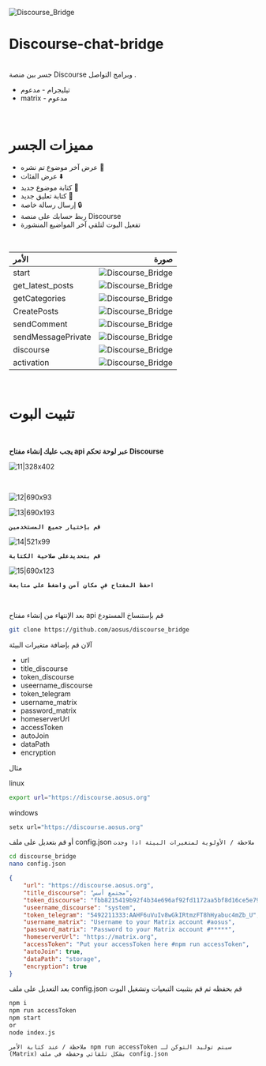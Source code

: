 ![Discourse_Bridge](/README/Discourse_Bridge.png)


# Discourse-chat-bridge
<br>
جسر بين منصة Discourse وبرامج التواصل .

- تيليجرام - مدعوم
- matrix - مدعوم

<br>

# مميزات الجسر

- عرض آخر موضوع تم نشره 📄
- عرض الفئات ⬇️
- كتابة موضوع جديد 📝
- كتابة تعليق جديد 💬
- إرسال رسالة خاصة 🔒
- ربط حسابك على منصة Discourse 
- تفعيل البوت لتلقي آخر المواضيع المنشورة

<br>


|  الأمر  | صورة|
|:--------------|-----------------:|
|start | ![Discourse_Bridge](/README/16.jpg) |
|get_latest_posts | ![Discourse_Bridge](/README/6.jpg) |
|getCategories | ![Discourse_Bridge](/README/3.jpg) |
|CreatePosts | ![Discourse_Bridge](/README/2.jpg) |
|sendComment | ![Discourse_Bridge](/README/5.jpg) |
|sendMessagePrivate | ![Discourse_Bridge](/README/4.jpg) |
|discourse | ![Discourse_Bridge](/README/1.jpg) |
|activation | ![Discourse_Bridge](/README/7.jpg) |

<br>

# تثبيت البوت 

<br>

**يجب عليك إنشاء مفتاح  api عبر لوحة تحكم Discourse**

![11|328x402](/README/11.png)

<br>

![12|690x93](/README/12.png)

![13|690x193](/README/13.png)


**`قم بإختيار جميع المستخدمين`**

![14|521x99](/README/14.png)

**`قم بتحديدعلى صلاحية الكتابة`** 

![15|690x123](/README/15.png)

**`احفظ المفتاح في مكان آمن واضغط على متابعة`** 

<br>

بعد الإنتهاء من إنشاء مفتاح api قم بإستنساخ المستودع 

```bash
git clone https://github.com/aosus/discourse_bridge

```
آلان قم بإضافة متغيرات البيئة
- url
- title_discourse
- token_discourse
- useername_discourse
- token_telegram
- username_matrix
- password_matrix
- homeserverUrl
- accessToken
- autoJoin
- dataPath
- encryption

مثال 

linux

```bash
export url="https://discourse.aosus.org"
```

windows

```bash
setx url="https://discourse.aosus.org"
```

أو قم بتعديل على ملف config.json
``` ملاحظة / الأولوية لمتغيرات البيئة اذا وجدت ```


```bash
cd discourse_bridge 
nano config.json
```

```json
{
	"url": "https://discourse.aosus.org",
	"title_discourse": "مجتمع أسس",
	"token_discourse": "fbb8215419b92f4b34e696af92fd1172aa5bf8d16ce5e79e4f8d6d0dddf049b1",
	"useername_discourse": "system",
	"token_telegram": "5492211333:AAHF6uVuIv8wGkIRtmzFT8hHyabuc4mZb_U",
	"username_matrix": "Username to your Matrix account #aosus",
	"password_matrix": "Password to your Matrix account #*****",
	"homeserverUrl": "https://matrix.org",
	"accessToken": "Put your accessToken here #npm run accessToken",
	"autoJoin": true,
	"dataPath": "storage",
	"encryption": true
}
```

بعد التعديل على ملف config.json قم بحفظه
ثم قم بتثبيت التبعيات وتشغيل البوت

```bash
npm i
npm run accessToken
npm start
or
node index.js
```


``` ملاحظة / عند كتابة الأمر npm run accessToken سيتم توليد التوكن لـ (Matrix) بشكل تلقائي وحفظه في ملف config.json ```